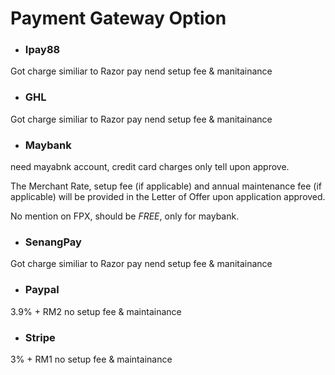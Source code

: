 # Payment Gateway Option
* ### Ipay88

Got charge similiar to Razor pay nend setup fee & manitainance
* ### GHL

Got charge similiar to Razor pay nend setup fee & manitainance
* ### Maybank

need mayabnk account, credit card charges only tell upon approve.

The Merchant Rate, setup fee (if applicable) and annual maintenance fee (if applicable) will be provided in the Letter of Offer upon application approved.

No mention on FPX, should be *FREE*, only for maybank.

* ### SenangPay

Got charge similiar to Razor pay nend setup fee & manitainance
* ### Paypal
 3.9% + RM2 no setup fee & maintainance
* ### Stripe

3% + RM1 no setup fee & maintainance
